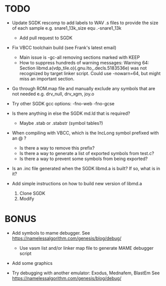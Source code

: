 # TODO

- Update SGDK rescomp to add labels to WAV .s files to provide the size of each sample
  e.g. snare1_13k_size equ .-snare1_13k
  - Add pull request to SGDK

- Fix VBCC toolchain build (see Frank's latest email)
  - Main issue is -gc-all removing sections marked with KEEP
  - How to suppress hundreds of warning messages: Warning 64: Section libmd.a(vdp_tile.o)(.gnu.lto_.decls.5183536e) was not recognized by target linker script.
    Could use -nowarn=64, but might miss an important section. 

- Go through ROM.map file and manually exclude any symbols that are not needed e.g. drv_null, drv_xgm, joy.o

- Try other SGDK gcc options: -fno-web -fno-gcse

- Is there anything in else the SGDK md.ld that is required? 
  - Maybe .stab or .stabstr (symbol tables?)

- When compiling with VBCC, which is the IncLong symbol prefixed with an @ ?
  - Is there a way to remove this prefix?
  - Is there a way to generate a list of exported symbols from test.c?
  - Is there a way to prevent some symbols from being exported?

- Is an .inc file generated when the SGDK libmd.a is built? If so, what is in it?

- Add simple instructions on how to build new version of libmd.a
  1. Clone SGDK
  2. Modify

# BONUS

- Add symbols to mame debugger. See https://namelessalgorithm.com/genesis/blog/debug/
  - Use vasm list and/or linker map file to generate MAME debugger script

- Add some graphics

- Try debugging with another emulator: Exodus, Mednafem, BlastEm See https://namelessalgorithm.com/genesis/blog/debug/

